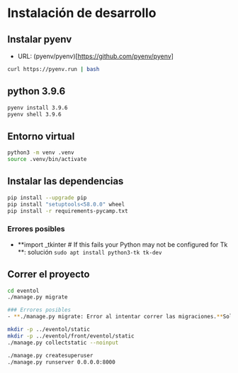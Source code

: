 # Instalación de desarrollo

## Instalar pyenv

- URL: (pyenv/pyenv)[https://github.com/pyenv/pyenv]

```bash
curl https://pyenv.run | bash
```

## python 3.9.6

```bash
pyenv install 3.9.6
pyenv shell 3.9.6
```

## Entorno virtual

```bash
python3 -m venv .venv
source .venv/bin/activate
```

## Instalar las dependencias

```bash
pip install --upgrade pip
pip install "setuptools<58.0.0" wheel
pip install -r requirements-pycamp.txt
```

### Errores posibles
- **import _tkinter # If this fails your Python may not be configured for Tk	**: solución `sudo apt install python3-tk tk-dev`


## Correr el proyecto

```bash
cd eventol
./manage.py migrate

### Errores posibles
- **./manage.py migrate: Error al intentar correr las migraciones.**Solucion:Es necesario ejecutar: `sudo  apt-get install -y gdal-bin`

mkdir -p ../eventol/static
mkdir -p ../eventol/front/eventol/static
./manage.py collectstatic --noinput

./manage.py createsuperuser
./manage.py runserver 0.0.0.0:8000
```

